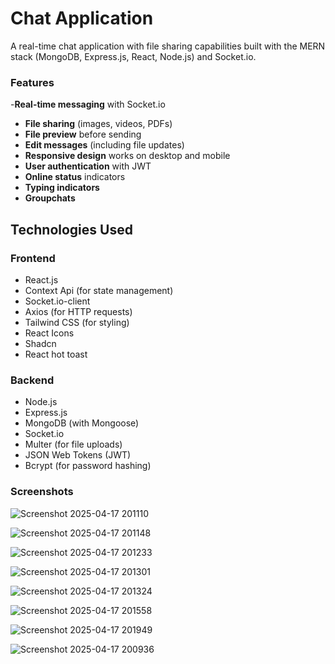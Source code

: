 # Chat Application 

A real-time chat application with file sharing capabilities built with the MERN stack (MongoDB, Express.js, React, Node.js) and Socket.io.

### Features

-**Real-time messaging** with Socket.io
- **File sharing** (images, videos, PDFs)
- **File preview** before sending
- **Edit messages** (including file updates)
- **Responsive design** works on desktop and mobile
- **User authentication** with JWT
- **Online status** indicators
- **Typing indicators**
- **Groupchats**

## Technologies Used

### Frontend
- React.js
- Context Api (for state management)
- Socket.io-client
- Axios (for HTTP requests)
- Tailwind CSS (for styling)
- React Icons
- Shadcn
- React hot toast

### Backend
- Node.js
- Express.js
- MongoDB (with Mongoose)
- Socket.io
- Multer (for file uploads)
- JSON Web Tokens (JWT)
- Bcrypt (for password hashing)

### Screenshots

![Screenshot 2025-04-17 201110](https://github.com/user-attachments/assets/bf7dc23e-74a2-4872-b29e-cb2c5c66164e)

![Screenshot 2025-04-17 201148](https://github.com/user-attachments/assets/43f1872b-fef4-426f-8213-c5d323377b2b)

![Screenshot 2025-04-17 201233](https://github.com/user-attachments/assets/de62db0f-4fa1-497f-a4a7-9f14f696b2b8)

![Screenshot 2025-04-17 201301](https://github.com/user-attachments/assets/de1d5fd5-5eaf-4a4b-81b7-0187048e087f)

![Screenshot 2025-04-17 201324](https://github.com/user-attachments/assets/41e65ffc-d076-4cb2-95a5-620a967c60e1)

![Screenshot 2025-04-17 201558](https://github.com/user-attachments/assets/c9bd9ae6-bc32-418a-93fb-054209501c21)

![Screenshot 2025-04-17 201949](https://github.com/user-attachments/assets/9aa1e967-7f1f-40c2-ad8d-ebe6357bcf69)

![Screenshot 2025-04-17 200936](https://github.com/user-attachments/assets/632416b8-c45e-4102-b773-d4feb0c892ee)
